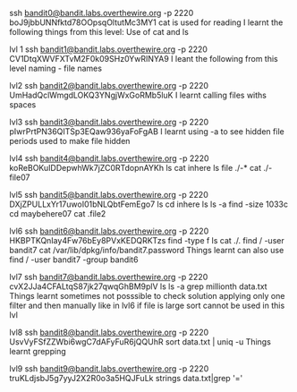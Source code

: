 
ssh bandit0@bandit.labs.overthewire.org -p 2220
boJ9jbbUNNfktd78OOpsqOltutMc3MY1
cat is used for reading
I learnt the following things from this level:
Use of cat and ls


lvl 1
ssh bandit1@bandit.labs.overthewire.org -p 2220
CV1DtqXWVFXTvM2F0k09SHz0YwRINYA9
I leant the following from this level
naming - file names


lvl2
ssh bandit2@bandit.labs.overthewire.org -p 2220
UmHadQclWmgdLOKQ3YNgjWxGoRMb5luK
I learnt 
calling files withs spaces


lvl3
ssh bandit3@bandit.labs.overthewire.org -p 2220
pIwrPrtPN36QITSp3EQaw936yaFoFgAB
I learnt 
using -a to see hidden file
periods used to make file hidden


lvl4
ssh bandit4@bandit.labs.overthewire.org -p 2220
koReBOKuIDDepwhWk7jZC0RTdopnAYKh
ls
cat inhere
ls
file ./-*
cat ./-file07



lvl5
ssh bandit5@bandit.labs.overthewire.org -p 2220
DXjZPULLxYr17uwoI01bNLQbtFemEgo7
ls
cd inhere
ls 
ls -a
find -size 1033c
cd maybehere07
cat .file2


lvl6
ssh bandit6@bandit.labs.overthewire.org -p 2220
HKBPTKQnIay4Fw76bEy8PVxKEDQRKTzs
find -type f
ls
cat ./.
find / -user bandit7
cat /var/lib/dpkg/info/bandit7.password
Things learnt 
can also use
find / -user bandit7 -group bandit6

lvl7
ssh bandit7@bandit.labs.overthewire.org -p 2220
cvX2JJa4CFALtqS87jk27qwqGhBM9plV
ls
ls -a
grep millionth data.txt
Things learnt 
sometimes not posssible to check solution applying only one filter and then manually like in lvl6 if file is large
sort cannot be used in this lvl


lvl8
ssh bandit8@bandit.labs.overthewire.org -p 2220
UsvVyFSfZZWbi6wgC7dAFyFuR6jQQUhR
sort data.txt | uniq -u
Things learnt
grepping


lvl9
ssh bandit9@bandit.labs.overthewire.org -p 2220
truKLdjsbJ5g7yyJ2X2R0o3a5HQJFuLk
strings data.txt|grep '='